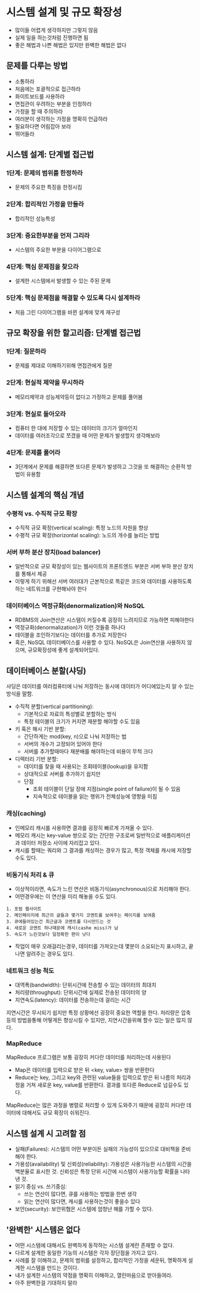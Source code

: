 # 시스템 설계 및 규모 확장성
- 많이들 어렵게 생각하지만 그렇지 않음
- 실제 일을 하는것처럼 진행하면 됨
- 좋은 해법과 나쁜 해법은 있지만 완벽한 해법은 없다

## 문제를 다루는 방법
- 소통하라
- 처음에는 포괄적으로 접근하라
- 화이트보드를 사용하라
- 면접관이 우려하는 부분을 인정하라
- 가정을 할 때 주의하라
- 여러분이 생각하는 가정을 명확히 언급하라
- 필요하다면 어림잡아 보라
- 뛰어들라

## 시스템 설계: 단계별 접근법
### 1단계: 문제의 범위를 한정하라
- 문제의 주요한 특징을 한정시킴
### 2단계: 합리적인 가정을 만들라
- 합리적인 성능특성
### 3단계: 중요한부분을 먼저 그리라
- 시스템의 주요한 부분을 다이어그램으로
### 4단계: 핵심 문제점을 찾으라
- 설계한 시스템에서 발생할 수 있는 주된 문제
### 5단계: 핵심 문제점을 해결할 수 있도록 다시 설계하라
- 처음 그린 다이어그램을 바뀐 설계에 맞게 재구성

## 규모 확장을 위한 할고리즘: 단계별 접근법
### 1단계: 질문하라
- 문제를 제대로 이해하기위해 면접관에게 질문
### 2단계: 현실적 제약을 무시하라
- 메모리제약과 성능제약등이 없다고 가정하고 문제를 풀어봄
### 3단계: 현실로 돌아오라
- 컴퓨터 한 대에 저장할 수 있는 데이터의 크기가 얼마인지
- 데이터를 여러조각으로 쪼갰을 때 어떤 문제가 발생할지 생각해보라
### 4단계: 문제를 풀어라
- 3단계에서 문제를 해결하면 또다른 문제가 발생하고 그것을 또 해결하는 순환적 방법이 유용함

## 시스템 설계의 핵심 개념
### 수평적 vs. 수직적 규모 확장
- 수직적 규모 확장(vertical scaling): 특정 노드의 자원을 향상
- 수평적 규모 확장(horizontal scaling): 노드의 개수를 늘리는 방법
### 서버 부하 분산 장치(load balancer)
- 일반적으로 규모 확장성이 있는 웹사이트의 프론트엔드 부분은 서버 부하 분산 장치를 통해서 제공
- 이렇게 하기 위해선 서버 여러대가 근본적으로 똑같은 코드와 데이터를 사용하도록 하는 네트워크를 구현해놔야 한다
### 데이터베이스 역정규화(denormalization)와 NoSQL
- RDBMS의 Join연산은 시스템이 커질수록 굉장히 느려지므로 가능하면 피해야한다
- 역정규화(denormalization)가 이런 것들중 하나다
- 테이블을 조인하기보다는 데이터를 추가로 저장한다
- 혹은, NoSQL 데이터베이스를 사용할 수 있다. NoSQL은 Join연산을 사용하지 않으며, 규모확장성에 좋게 설계되어있다.

## 데이터베이스 분할(샤딩)
샤딩은 데이터를 여러컴퓨터에 나눠 저장하는 동시에 데이터가 어디에있는지 알 수 있는 방식을 말함.
- 수직적 분할(vertical partitioning):
    - 기본적으로 자료의 특성별로 분할하는 방식
    - 특정 테이블의 크기가 커지면 재분할 해야할 수도 있음
- 키 혹은 해시 기반 분할:
    - 간단하게는 mod(key, n)으로 나눠 저장하는 법
    - 서버의 개수가 고정되어 있어야 한다
    - 서버를 추가할때마다 재분배를 해야하는데 비용이 무척 크다
- 디렉터리 기반 분할:
    - 데이터를 찾을 때 사용되는 조회테이블(lookup)을 유지함
    - 상대적으로 서버를 추가하기 쉽지만
    - 단점
        - 조회 테이블이 단일 장애 지점(single point of failure)이 될 수 있음
        - 지속적으로 테이블을 읽는 행위가 전체성능에 영향을 미침

### 캐싱(caching)
- 인메모리 캐시를 사용하면 결과를 굉장히 빠르게 가져올 수 있다.
- 메모리 캐시는 key-value 쌍으로 갖는 간단한 구조로써 일반적으로 애플리케이션과 데이터 저장소 사이에 자리잡고 있다.
- 캐시를 할때는 쿼리와 그 결과를 캐싱하는 경우가 많고, 특정 객체를 캐시에 저장할 수도 있다.

### 비동기식 처리 & 큐
- 이상적이라면, 속도가 느린 연산은 비동기식(asynchronous)으로 처리해야 한다.
- 어떤경우에는 이 연산을 미리 해놓을 수도 있다.
```
1. 포럼 웹사이트
2. 메인페이지에 최근의 글들과 몇가지 코멘트를 보여주는 페이지를 보여줌
3. 큐에들어있는건 최근글과 코멘트를 다시만드는 것
4. 새로운 코멘트 하나때문에 캐시(cashe miss)가 남
5. 속도가 느린것보다 덜정확한 편이 낫다
```
- 작업이 매우 오래걸리는경우, 데이터를 가져오는데 몇분이 소요되는지 표시하고, 끝나면 알려주는 경우도 있다.

### 네트워크 성능 척도
- 대역폭(bandwidth): 단위시간에 전송할 수 있는 데이터의 최대치
- 처리량(throughput): 단위시간에 실제로 전송된 데이터의 양
- 지연속도(latency): 데이터를 전송하는데 걸리는 시간

지연시간은 무시되기 쉽지만 특정 상황에선 굉장히 중요한 역할을 한다.
처리량은 압축 등의 방법을통해 어떻게든 향상시킬 수 있지만, 지연시간을위해 할수 있는 일은 많지 않다.

### MapReduce
MapReduce 프로그램은 보통 굉장히 커다란 데이터를 처리하는데 사용된다
- Map은 데이터를 입력으로 받은 뒤 <key, value> 쌍을 반환한다
- Reduce는 key, 그리고 key와 관련된 value들을 입력으로 받은 뒤 나름의 처리과정을 거쳐 새로운 key, value를 반환한다. 결과를 또다른 Reduce로 넘길수도 있다.

MapReduce는 많은 과정을 병렬로 처리할 수 있게 도와주기 때문에 굉장히 커다란 데이터에 대해서도 규모 확장이 쉬워진다.

## 시스템 설계 시 고려할 점
- 실패(Failures): 시스템의 어떤 부분이든 실패의 가능성이 있으므로 대비책을 준비해야 한다.
- 가용성(availability) 및 신뢰성(reliability): 가용성은 사용가능한 시스템의 시간을 백분율로 표시한 것. 신뢰성은 특정 단위 시간에 시스템이 사용가능할 확률을 나타낸 것.
- 읽기 중심 vs. 쓰기중심: 
    - 쓰는 연산이 많다면, 큐를 사용하는 방법을 한번 생각
    - 읽는 연산이 많다면, 캐시를 사용하는것이 좋을수 있다
- 보안(security): 보안위협은 시스템에 엄청난 해를 가할 수 있다.

## '완벽한' 시스템은 없다
- 어떤 시스템에 대해서도 완벽하게 동작하는 시스템 설계란 존재할 수 없다.
- 다르게 설계한 동일한 기능의 시스템은 각자 장단점을 가지고 있다.
- 사례를 잘 이해하고, 문제의 범위를 설정하고, 합리적인 가정을 세운뒤, 명확하게 설계한 시스템을 만드는 것이다.
- 내가 설계한 시스템의 약점을 명확히 이해하고, 열린마음으로 받아들여라.
- 아주 완벽한걸 기대하지 말라